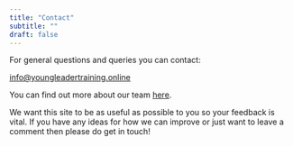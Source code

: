 ```yaml
---
title: "Contact"
subtitle: ""
draft: false
---
```


For general questions and queries you can contact:

[info@youngleadertraining.online](mailto:info@youngleadertraining.online)

You can find out more about our team [here](/team).

We want this site to be as useful as possible to you so your feedback is vital. If you have any ideas for how we can improve or just want to leave a comment then please do get in touch!
